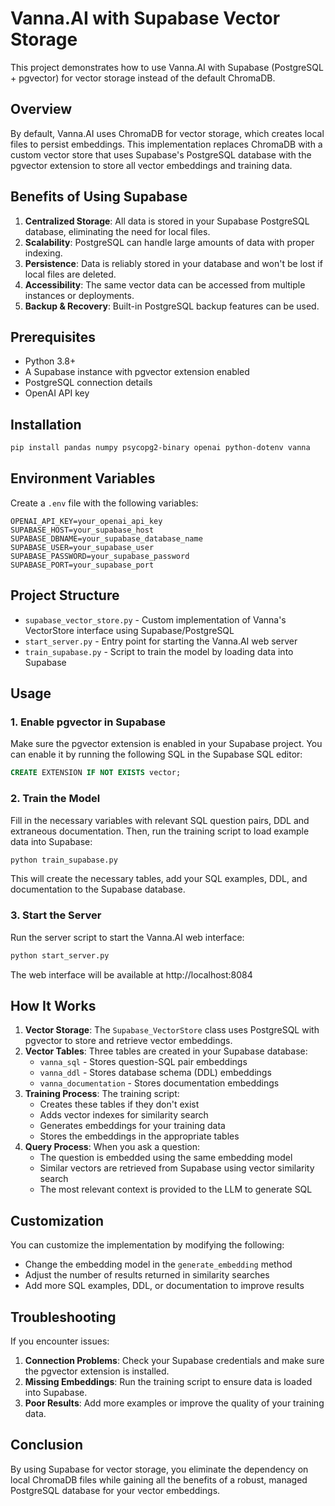 # Vanna.AI with Supabase Vector Storage

This project demonstrates how to use Vanna.AI with Supabase (PostgreSQL + pgvector) for vector storage instead of the default ChromaDB.

## Overview

By default, Vanna.AI uses ChromaDB for vector storage, which creates local files to persist embeddings. This implementation replaces ChromaDB with a custom vector store that uses Supabase's PostgreSQL database with the pgvector extension to store all vector embeddings and training data.

## Benefits of Using Supabase

1. **Centralized Storage**: All data is stored in your Supabase PostgreSQL database, eliminating the need for local files.
2. **Scalability**: PostgreSQL can handle large amounts of data with proper indexing.
3. **Persistence**: Data is reliably stored in your database and won't be lost if local files are deleted.
4. **Accessibility**: The same vector data can be accessed from multiple instances or deployments.
5. **Backup & Recovery**: Built-in PostgreSQL backup features can be used.

## Prerequisites

- Python 3.8+
- A Supabase instance with pgvector extension enabled
- PostgreSQL connection details
- OpenAI API key

## Installation

```bash
pip install pandas numpy psycopg2-binary openai python-dotenv vanna
```

## Environment Variables

Create a `.env` file with the following variables:

```
OPENAI_API_KEY=your_openai_api_key
SUPABASE_HOST=your_supabase_host
SUPABASE_DBNAME=your_supabase_database_name
SUPABASE_USER=your_supabase_user
SUPABASE_PASSWORD=your_supabase_password
SUPABASE_PORT=your_supabase_port
```

## Project Structure

- `supabase_vector_store.py` - Custom implementation of Vanna's VectorStore interface using Supabase/PostgreSQL
- `start_server.py` - Entry point for starting the Vanna.AI web server
- `train_supabase.py` - Script to train the model by loading data into Supabase

## Usage

### 1. Enable pgvector in Supabase

Make sure the pgvector extension is enabled in your Supabase project. You can enable it by running the following SQL in the Supabase SQL editor:

```sql
CREATE EXTENSION IF NOT EXISTS vector;
```

### 2. Train the Model

Fill in the necessary variables with relevant SQL question pairs, DDL and extraneous documentation. 
Then, run the training script to load example data into Supabase:

```bash
python train_supabase.py
```

This will create the necessary tables, add your SQL examples, DDL, and documentation to the Supabase database.

### 3. Start the Server

Run the server script to start the Vanna.AI web interface:

```bash
python start_server.py
```

The web interface will be available at http://localhost:8084

## How It Works

1. **Vector Storage**: The `Supabase_VectorStore` class uses PostgreSQL with pgvector to store and retrieve vector embeddings.
2. **Vector Tables**: Three tables are created in your Supabase database:
   - `vanna_sql` - Stores question-SQL pair embeddings
   - `vanna_ddl` - Stores database schema (DDL) embeddings
   - `vanna_documentation` - Stores documentation embeddings
3. **Training Process**: The training script:
   - Creates these tables if they don't exist
   - Adds vector indexes for similarity search
   - Generates embeddings for your training data
   - Stores the embeddings in the appropriate tables
4. **Query Process**: When you ask a question:
   - The question is embedded using the same embedding model
   - Similar vectors are retrieved from Supabase using vector similarity search
   - The most relevant context is provided to the LLM to generate SQL

## Customization

You can customize the implementation by modifying the following:
- Change the embedding model in the `generate_embedding` method
- Adjust the number of results returned in similarity searches
- Add more SQL examples, DDL, or documentation to improve results

## Troubleshooting

If you encounter issues:

1. **Connection Problems**: Check your Supabase credentials and make sure the pgvector extension is installed.
2. **Missing Embeddings**: Run the training script to ensure data is loaded into Supabase.
3. **Poor Results**: Add more examples or improve the quality of your training data.

## Conclusion

By using Supabase for vector storage, you eliminate the dependency on local ChromaDB files while gaining all the benefits of a robust, managed PostgreSQL database for your vector embeddings. 